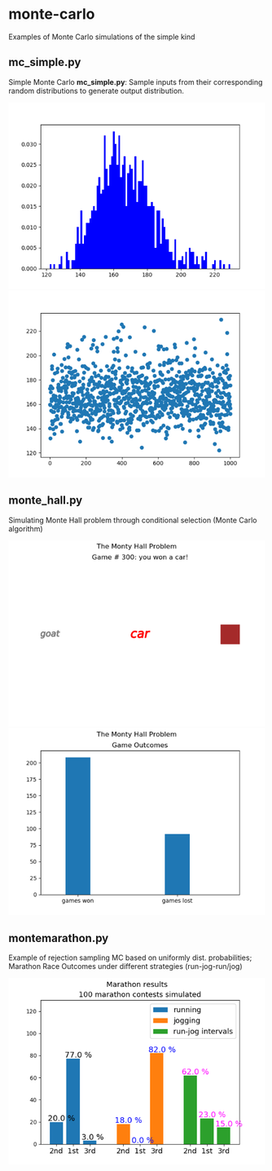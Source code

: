 # monte-carlo
Examples of Monte Carlo simulations of the simple kind

## mc_simple.py
Simple Monte Carlo **mc_simple.py**: Sample inputs from their corresponding random distributions to generate output distribution.

![Screenshot](mc_simple_Figure_1.png)
![Screenshot](mc_simple_Figure_2.png)

## monte_hall.py
Simulating Monte Hall problem through conditional selection (Monte Carlo algorithm)

![Screenshot](montehall_Figure_1.png)
![Screenshot](montehall_Figure_2.png)

## montemarathon.py

Example of rejection sampling MC based on uniformly dist. probabilities; Marathon Race Outcomes under different strategies (run-jog-run/jog)

![Screenshot](montemarathon_Figure_1.png)
